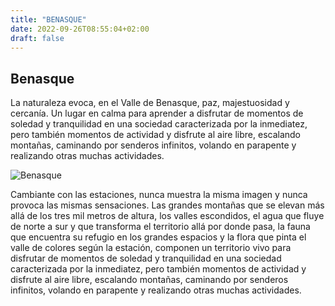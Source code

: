 ```yaml
---
title: "BENASQUE"
date: 2022-09-26T08:55:04+02:00
draft: false
---
```


## Benasque

La naturaleza evoca, en el Valle de Benasque, paz, majestuosidad y cercanía. Un lugar en calma para aprender a disfrutar de momentos de soledad y tranquilidad en una sociedad caracterizada por la inmediatez, pero también momentos de actividad y disfrute al aire libre, escalando montañas, caminando por senderos infinitos, volando en parapente y realizando otras muchas actividades.

![Benasque](https://www.llegarsinavisar.com/wp-content/uploads/2022/02/benasque-1-16.jpg)

Cambiante con las estaciones, nunca muestra la misma imagen y nunca provoca las mismas sensaciones. Las grandes montañas que se elevan más allá de los tres mil metros de altura, los valles escondidos, el agua que fluye de norte a sur y que transforma el territorio allá por donde pasa, la fauna que encuentra su refugio en los grandes espacios y la flora que pinta el valle de colores según la estación, componen un territorio vivo para disfrutar de momentos de soledad y tranquilidad en una sociedad caracterizada por la inmediatez, pero también momentos de actividad y disfrute al aire libre, escalando montañas, caminando por senderos infinitos, volando en parapente y realizando otras muchas actividades.